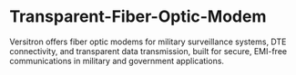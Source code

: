 # Transparent-Fiber-Optic-Modem
Versitron offers fiber optic modems for military surveillance systems, DTE connectivity, and transparent data transmission, built for secure, EMI-free communications in military and government applications.

